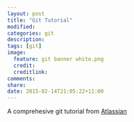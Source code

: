 ```yaml
---
layout: post
title: "Git Tutorial"
modified:
categories: git
description:
tags: [git]
image:
  feature: git banner white.png
  credit:
  creditlink:
comments:
share:
date: 2015-02-14T21:05:22+11:00
---
```

A comprehesive git tutorial from [Atlassian](https://www.atlassian.com/git/tutorials/)
